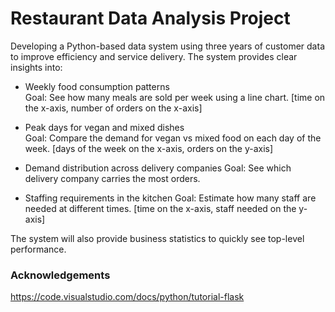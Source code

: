 # Restaurant Data Analysis Project

Developing a Python-based data system using three years of customer data to improve efficiency and service delivery. The system provides clear insights into:

* Weekly food consumption patterns <br>
  Goal: See how many meals are sold per week using a line chart. [time on the x-axis, number of orders on the x-axis]

* Peak days for vegan and mixed dishes <br>
  Goal: Compare the demand for vegan vs mixed food on each day of the week. [days of the week on the x-axis, orders on the y-axis]

* Demand distribution across delivery companies
  Goal: See which delivery company carries the most orders.

* Staffing requirements in the kitchen
  Goal: Estimate how many staff are needed at different times. [time on the x-axis, staff needed on the y-axis]

The system will also provide business statistics to quickly see top-level performance.

### Acknowledgements
https://code.visualstudio.com/docs/python/tutorial-flask
